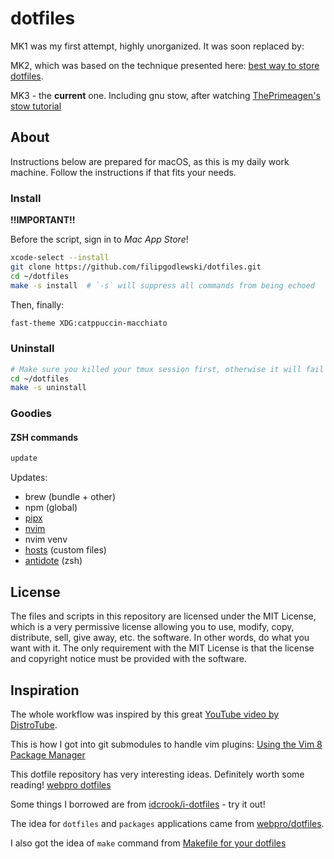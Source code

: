 # dotfiles

MK1 was my first attempt, highly unorganized. It was soon replaced by:

MK2, which was based on the technique presented here:
[best way to store dotfiles](https://developer.atlassian.com/blog/2016/02/best-way-to-store-dotfiles-git-bare-repo/).

MK3 - the **current** one. Including gnu stow,
after watching [ThePrimeagen's stow tutorial](https://www.youtube.com/watch?v=tkUllCAGs3c)

## About

Instructions below are prepared for macOS, as this is my daily work machine.
Follow the instructions if that fits your needs.

### Install

**!!IMPORTANT!!**

Before the script, sign in to *Mac App Store*!

```bash
xcode-select --install
git clone https://github.com/filipgodlewski/dotfiles.git
cd ~/dotfiles
make -s install  # `-s` will suppress all commands from being echoed
```

Then, finally:

```bash
fast-theme XDG:catppuccin-macchiato
```

### Uninstall

```bash
# Make sure you killed your tmux session first, otherwise it will fail
cd ~/dotfiles
make -s uninstall
```

### Goodies

#### ZSH commands

```bash
update
```

Updates:

- brew (bundle + other)
- npm (global)
- [pipx](https://github.com/pypa/pipx)
- [nvim](https://github.com/neovim/neovim)
- nvim venv
- [hosts](https://github.com/StevenBlack/hosts) (custom files)
- [antidote](https://github.com/mattmc3/antidote) (zsh)

## License

The files and scripts in this repository are licensed under the MIT License,
which is a very permissive license allowing you to use, modify, copy,
distribute, sell, give away, etc. the software.
In other words, do what you want with it.
The only requirement with the MIT License is that the license and
copyright notice must be provided with the software.

## Inspiration

The whole workflow was inspired by this great [YouTube video by DistroTube](https://www.youtube.com/watch?v=tBoLDpTWVOM).

This is how I got into git submodules to handle vim plugins:
[Using the Vim 8 Package Manager](https://dvonrohr.com/2016/12/11/vim-package-manager/)

This dotfile repository has very interesting ideas. Definitely worth some reading!
[webpro dotfiles](https://github.com/webpro/dotfiles)

Some things I borrowed are from
[idcrook/i-dotfiles](https://github.com/idcrook/i-dotfiles) - try it out!

The idea for `dotfiles` and `packages` applications came from [webpro/dotfiles](https://github.com/webpro/dotfiles).

I also got the idea of `make` command from [Makefile for your dotfiles](https://polothy.github.io/post/2018-10-09-makefile-dotfiles/)
